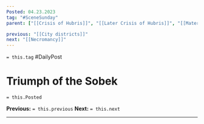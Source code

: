 ```yaml
---
Posted: 04.23.2023
tag: "#SceneSunday"
parent: ["[[Crisis of Hubris]]", "[[Later Crisis of Hubris]]", "[[Materialists College]]", "[[Sobek]]", "[[Fall of the Materialists College]]"]

previous: "[[City districts]]"
next: "[[Necromancy]]"
---
```

`= this.tag` #DailyPost 
# Triumph of the Sobek
`= this.Posted`

**Previous:** `= this.previous`
**Next:** `= this.next`

---

